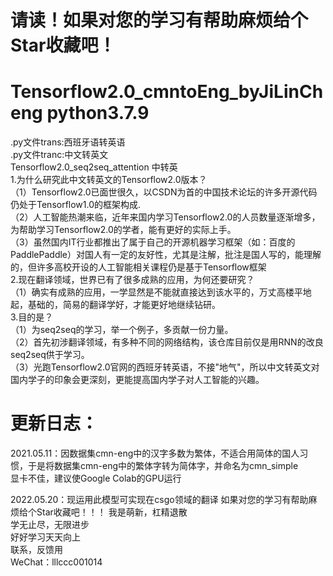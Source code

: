 # 请读！如果对您的学习有帮助麻烦给个Star收藏吧！
# Tensorflow2.0_cmntoEng_byJiLinCheng  python3.7.9
.py文件trans:西班牙语转英语  
.py文件tranc:中文转英文  
Tensorflow2.0_seq2seq_attention  中转英  
1.为什么研究此中文转英文的Tensorflow2.0版本？  
  （1）Tensorflow2.0已面世很久，以CSDN为首的中国技术论坛的许多开源代码仍处于Tensorflow1.0的框架构成.  
  （2）人工智能热潮来临，近年来国内学习Tensorflow2.0的人员数量逐渐增多，为帮助学习Tensorflow2.0的学者，能有更好的实际上手。  
  （3）虽然国内IT行业都推出了属于自己的开源机器学习框架（如：百度的PaddlePaddle）对国人有一定的友好性，尤其是注解，批注是国人写的，能理解的，但许多高校开设的人工智能相关课程仍是基于Tensorflow框架  
2.现在翻译领域，世界已有了很多成熟的应用，为何还要研究？  
  （1）确实有成熟的应用，一学显然是不能就直接达到该水平的，万丈高楼平地起，基础的，简易的翻译学好，才能更好地继续钻研。  
3.目的是？  
  （1）为seq2seq的学习，举一个例子，多贡献一份力量。  
  （2）首先初涉翻译领域，有多种不同的网络结构，该仓库目前仅是用RNN的改良seq2seq供于学习。  
  （3）光跑Tensorflow2.0官网的西班牙转英语，不接"地气"，所以中文转英文对国内学子的印象会更深刻，更能提高国内学子对人工智能的兴趣。   
 
# 更新日志：
2021.05.11：因数据集cmn-eng中的汉字多数为繁体，不适合用简体的国人习惯，于是将数据集cmn-eng中的繁体字转为简体字，并命名为cmn_simple  
显卡不佳，建议使Google Colab的GPU运行  

2022.05.20：现运用此模型可实现在csgo领域的翻译 
如果对您的学习有帮助麻烦给个Star收藏吧！！！
我是萌新，杠精退散  
学无止尽，无限进步  
好好学习天天向上  
联系，反馈用  
WeChat：lllccc001014  

